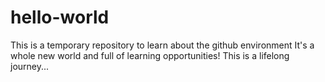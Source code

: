 # hello-world
This is a temporary repository to learn about the github environment
It's a whole new world and full of learning opportunities!
This is a lifelong journey...
